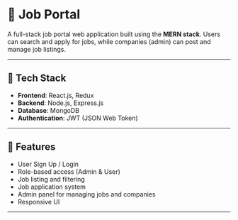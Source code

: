 # 💼 Job Portal

A full-stack job portal web application built using the **MERN stack**. Users can search and apply for jobs, while companies (admin) can post and manage job listings.

---

## 🚀 Tech Stack

- **Frontend**: React.js, Redux
- **Backend**: Node.js, Express.js
- **Database**: MongoDB
- **Authentication**: JWT (JSON Web Token)

---

## 📌 Features

- User Sign Up / Login
- Role-based access (Admin & User)
- Job listing and filtering
- Job application system
- Admin panel for managing jobs and companies
- Responsive UI

---



